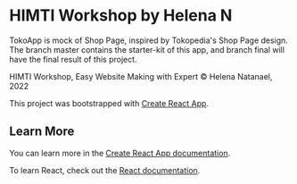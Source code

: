 # HIMTI Workshop by Helena N

TokoApp is mock of Shop Page, inspired by Tokopedia's Shop Page design. The branch master contains the starter-kit of this app, and branch final will have the final result of this project.

HIMTI Workshop, Easy Website Making with Expert © Helena Natanael, 2022

This project was bootstrapped with [Create React App](https://github.com/facebook/create-react-app).

## Learn More

You can learn more in the [Create React App documentation](https://facebook.github.io/create-react-app/docs/getting-started).

To learn React, check out the [React documentation](https://reactjs.org/).

